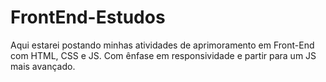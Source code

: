 # FrontEnd-Estudos
Aqui estarei postando minhas atividades de aprimoramento em Front-End com HTML, CSS e JS. Com ênfase em responsividade e partir para um JS mais avançado.
